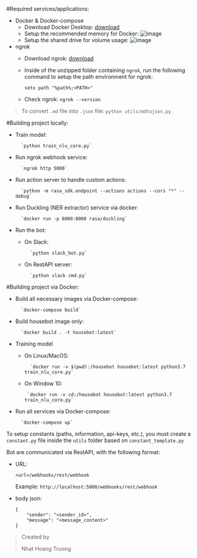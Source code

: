 #Required services/applications:
* Docker & Docker-compose
    * Download Docker Desktop: [download](https://docs.docker.com/docker-for-windows/install/)
    * Setup the recommended memory for Docker: ![image]() 
    * Setup the shared drive for volume usage: ![image]() 
* ngrok
    * Download ngrok: [download](https://ngrok.com/download)
    * Inside of the unzipped folder containing `ngrok`, run the following command
    to setup the path environment for ngrok: 
    
        `setx path "%path%;<PATH>"`
    * Check ngrok: `ngrok --version`
    
>To convert `.md` file into `.json` file:
>    `python utils/mdtojson.py`


#Building project locally:
* Train model:

        `python train_nlu_core.py`
* Run ngrok webhook service:

        `ngrok http 5000`
* Run action server to handle custom actions:

        `python -m rasa_sdk.endpoint --actions actions --cors "*" --debug`
* Run Duckling (NER extractor) service via docker:

        `docker run -p 8000:8000 rasa/duckling`
* Run the bot:
    * On Slack:

            `python slack_bot.py`
    * On RestAPI server:
    
            `python slack cmd.py`

#Building project via Docker:
* Build all necessary images via Docker-compose:

        `docker-compose build`
* Build housebot image only:
        
        `docker build . -t housebot:latest`
* Training model
    * On Linux/MacOS:
    
            `docker run -v $(pwd):/housebot housebot:latest python3.7 train_nlu_core.py`

    * On Window 10:
         
           `docker run -v cd:/housebot housebot:latest python3.7 train_nlu_core.py`
* Run all services via Docker-compose:
    
        `docker-compose up`
            
To setup constants (paths, information, api-keys, etc.), you must create a `constant.py` 
file inside the `utils` folder based on `constant_template.py`

Bot are communicated via RestAPI, with the following format:
* URL:
    
    `<url>/webhooks/rest/webhook`
    
    Example: `http://localhost:5000/webhooks/rest/webhook`

* body json:

    ```
    {
        "sender": "<sender_id>",
        "message": "<message_content>"
    }
    ```
    
> Created by
>
> Nhat Hoang Truong